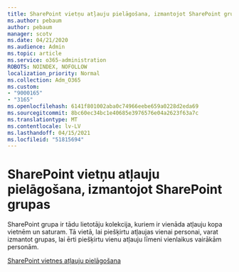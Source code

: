 ```yaml
---
title: SharePoint vietņu atļauju pielāgošana, izmantojot SharePoint grupas
ms.author: pebaum
author: pebaum
manager: scotv
ms.date: 04/21/2020
ms.audience: Admin
ms.topic: article
ms.service: o365-administration
ROBOTS: NOINDEX, NOFOLLOW
localization_priority: Normal
ms.collection: Adm_O365
ms.custom:
- "9000165"
- "3165"
ms.openlocfilehash: 6141f801002aba0c74966eebe659a0228d2eda69
ms.sourcegitcommit: 8bc60ec34bc1e40685e3976576e04a2623f63a7c
ms.translationtype: MT
ms.contentlocale: lv-LV
ms.lasthandoff: 04/15/2021
ms.locfileid: "51815694"
---
```

# <a name="how-to-customize-sharepoint-site-permissions-via-sharepoint-groups"></a>SharePoint vietņu atļauju pielāgošana, izmantojot SharePoint grupas 

SharePoint grupa ir tādu lietotāju kolekcija, kuriem ir vienāda atļauju kopa vietnēm un saturam. Tā vietā, lai piešķirtu atļaujas vienai personai, varat izmantot grupas, lai ērti piešķirtu vienu atļauju līmeni vienlaikus vairākām personām.

[SharePoint vietnes atļauju pielāgošana](https://docs.microsoft.com/sharepoint/customize-sharepoint-site-permissions)